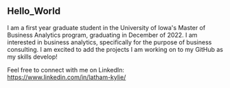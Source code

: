 ## Hello_World

I am a first year graduate student in the University of Iowa's Master of Business Analytics program, graduating in December of 2022. I am interested in business analytics, specifically for the purpose of business consulting. I am excited to add the projects I am working on to my GitHub as my skills develop!

Feel free to connect with me on LinkedIn: https://www.linkedin.com/in/latham-kylie/ 
